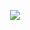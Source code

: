 <p align="center">
  <img src="https://capsule-render.vercel.app/api?text=❤️✨%20Welcome!!!%20✨❤️&animation=fadeIn&type=cylinder&color=ff0000,aa0033,880022&height=90&fontColor=ffffff&fontAlignY=35"/>
</p>

<!--
**savoiu-larisa-elena/savoiu-larisa-elena** is a ✨ _special_ ✨ repository because its `README.md` (this file) appears on your GitHub profile.

Here are some ideas to get you started:

- 🔭 I’m currently working on ...
- 🌱 I’m currently learning ...
- 👯 I’m looking to collaborate on ...
- 🤔 I’m looking for help with ...
- 💬 Ask me about ...
- 📫 How to reach me: ...
- 😄 Pronouns: ...
- ⚡ Fun fact: ...
-->
